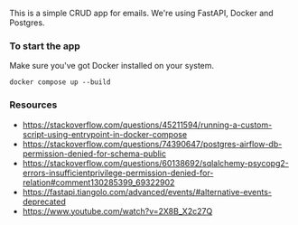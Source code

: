 This is a simple CRUD app for emails. We're using FastAPI, Docker and Postgres.

### To start the app
Make sure you've got Docker installed on your system.

```{bash}
docker compose up --build
```

### Resources
- https://stackoverflow.com/questions/45211594/running-a-custom-script-using-entrypoint-in-docker-compose
- https://stackoverflow.com/questions/74390647/postgres-airflow-db-permission-denied-for-schema-public
- https://stackoverflow.com/questions/60138692/sqlalchemy-psycopg2-errors-insufficientprivilege-permission-denied-for-relation#comment130285399_69322902
- https://fastapi.tiangolo.com/advanced/events/#alternative-events-deprecated
- https://www.youtube.com/watch?v=2X8B_X2c27Q